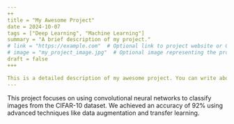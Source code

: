 ```yaml
---
++
title = "My Awesome Project"
date = 2024-10-07
tags = ["Deep Learning", "Machine Learning"]
summary = "A brief description of my project."
# link = "https://example.com"  # Optional link to project website or GitHub repo
# image = "my_project_image.jpg"  # Optional image representing the project
draft = false
+++

This is a detailed description of my awesome project. You can write about the goals, methodologies, results, and more.
---
```


This project focuses on using convolutional neural networks to classify images from the CIFAR-10 dataset. We achieved an accuracy of 92% using advanced techniques like data augmentation and transfer learning.
